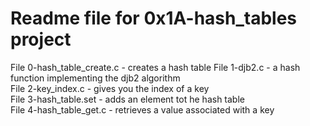 # Readme file for 0x1A-hash_tables project

File 0-hash_table_create.c - creates a hash table
File 1-djb2.c - a hash function implementing the djb2 algorithm  
File 2-key_index.c - gives you the index of a key  
File 3-hash_table.set - adds an element tot he hash table  
File 4-hash_table_get.c - retrieves a value associated with a key
